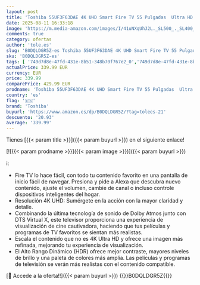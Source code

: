 ```yaml
---
layout: post
title: 'Toshiba 55UF3F63DAE 4K UHD Smart Fire TV 55 Pulgadas  Ultra HD  HDR10  Control de Voz Alexa  Bluetooth  Airplay '
date: 2025-08-11 16:33:18
image: 'https://m.media-amazon.com/images/I/41uNXqUhJ2L._SL500_._SL400_.jpg'
comments: true
category: ofertas
author: 'tole.es'
slug: 'B0DQLDGR5Z-es Toshiba 55UF3F63DAE 4K UHD Smart Fire TV 55 Pulgadas Ultra...'
sku: 'B0DQLDGR5Z-es'
tags: [ '749d7d8e-47fd-431e-8b51-348b70f767e2_0','749d7d8e-47fd-431e-8b51-348b70f767e2_9301','Arborist Merchandising Root','Electrónica','Self Service','Special Features Stores','TV, vídeo y home cinema','Televisores','Toshiba','alexa','toshiba','🇪🇸', ]
actualPrice: 339.99 EUR
currency: EUR
price: 339.99
comparePrice: 429.99 EUR
prodname: 'Toshiba 55UF3F63DAE 4K UHD Smart Fire TV 55 Pulgadas  Ultra HD  HDR10  Control de Voz Alexa  Bluetooth  Airplay '
country: 'es'
flag: '🇪🇸'
brand: 'Toshiba'
buyurl: 'https://www.amazon.es/dp/B0DQLDGR5Z/?tag=tolees-21'
descuento: '20.93'
average: '339.99'
---
```


Tienes [{{< param title >}}]({{< param buyurl >}}) en el siguiente enlace!

[![{{< param prodname >}}]({{< param image >}})]({{< param buyurl >}})

ℹ️:

- Fire TV lo hace fácil, con todo tu contenido favorito en una pantalla de inicio fácil de navegar. Presiona y pide a Alexa que descubra nuevo contenido, ajuste el volumen, cambie de canal o incluso controle dispositivos inteligentes del hogar.
- Resolución 4K UHD: Sumérgete en la acción con la mayor claridad y detalle.
- Combinando la última tecnología de sonido de Dolby Atmos junto con DTS Virtual X, este televisor proporciona una experiencia de visualización de cine cautivadora, haciendo que tus películas y programas de TV favoritos se sientan más realistas.
- Escala el contenido que no es 4K Ultra HD y ofrece una imagen más refinada, mejorando tu experiencia de visualización.
- El Alto Rango Dinámico (HDR) ofrece mejor contraste, mayores niveles de brillo y una paleta de colores más amplia. Las películas y programas de televisión se verán más realistas con el contenido compatible.

[🛒 Accede a la oferta!!]({{< param buyurl >}})
{{<world>}}B0DQLDGR5Z{{</world>}}
